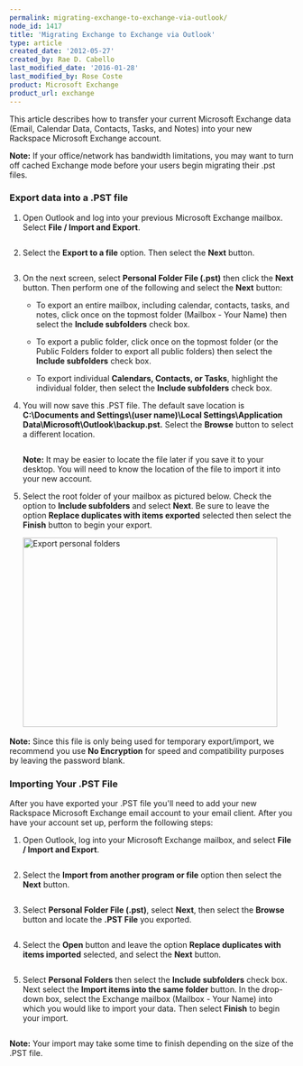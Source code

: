 ```yaml
---
permalink: migrating-exchange-to-exchange-via-outlook/
node_id: 1417
title: 'Migrating Exchange to Exchange via Outlook'
type: article
created_date: '2012-05-27'
created_by: Rae D. Cabello
last_modified_date: '2016-01-28'
last_modified_by: Rose Coste
product: Microsoft Exchange
product_url: exchange
---
```


This article describes how to transfer your current
Microsoft Exchange data (Email, Calendar Data, Contacts, Tasks, and
Notes) into your new Rackspace Microsoft Exchange account.

**Note:** If your office/network has bandwidth limitations, you may want to
turn off cached Exchange mode before your users begin migrating their
.pst files.

### Export data into a .PST file

1. Open Outlook and log into your
   previous Microsoft Exchange mailbox. Select **File / Import and
   Export**.

   <img src="http://c15047547.r47.cf2.rackcdn.com/1.png" alt="" />

2. Select the **Export to a file** option. Then select
   the **Next** button.

   <img src="http://c15047547.r47.cf2.rackcdn.com/2.png" alt="" />

3. On the next screen, select **Personal Folder File (.pst)** then click
   the **Next** button.
   Then perform one of the following and select the
   **Next** button:

   - To export an entire mailbox, including calendar, contacts, tasks,
     and notes, click once on the topmost folder (Mailbox - Your Name)
     then select the **Include subfolders** check box.

   - To export a public folder, click once on the topmost folder (or the
     Public Folders folder to export all public folders) then select the
     **Include subfolders** check box.

   - To export individual **Calendars, Contacts, or Tasks**, highlight
     the individual folder, then select the **Include subfolders**
     check box.

4. You will now save this .PST file. The default save location
   is **C:\\Documents and Settings\\(user name)\\Local
   Settings\\Application Data\\Microsoft\\Outlook\\backup.pst.**
   Select the **Browse** button to select a different location.

   <img src="http://c15047547.r47.cf2.rackcdn.com/3.png" alt="" />

   **Note:** It may be easier to locate the file later if you save it to your
   desktop. You will need to know the location of the file to import it
   into your new account.

5. Select the root folder of your mailbox as pictured below. Check
   the option to **Include subfolders** and select **Next**. Be sure to
   leave the option **Replace duplicates with items exported** selected
   then select the **Finish** button to begin your export.

   <img src="https://8026b2e3760e2433679c-fffceaebb8c6ee053c935e8915a3fbe7.ssl.cf2.rackcdn.com/field/image/ExportPersonalFolders.png" alt="Export personal folders" width="451" height="336" />

   <img src="http://c15047547.r47.cf2.rackcdn.com/5.png" alt="" />

**Note:** Since this file is only being used for temporary export/import, we
recommend you use **No Encryption**
for speed and compatibility purposes by leaving the password blank.

### Importing Your .PST File

After you have exported your .PST file you'll need to add your new
Rackspace Microsoft Exchange email account to your email client. After
you have your account set up, perform the following steps:

1. Open Outlook, log into your
   Microsoft Exchange mailbox, and select **File / Import and Export**.

   <img src="http://c15047547.r47.cf2.rackcdn.com/1.png" alt="" />

2. Select the **Import from another program or file** option
   then select the **Next** button.

   <img src="http://c15047547.r47.cf2.rackcdn.com/6.png" alt="" />

3. Select **Personal Folder File (.pst)**, select **Next**, then
   select the **Browse** button and locate the **.PST File** you exported.

   <img src="http://c15047547.r47.cf2.rackcdn.com/7.png" alt="" />

4. Select the **Open** button and leave the option **Replace duplicates
   with items imported** selected, and select the **Next** button.

   <img src="http://c15047547.r47.cf2.rackcdn.com/8.png" alt="" />

5. Select **Personal Folders** then select the **Include
   subfolders** check box. Next select the **Import items into the same
   folder** button. In the drop-down box, select the Exchange mailbox
   (Mailbox - Your Name) into which you would like to import your data.
   Then select **Finish** to begin your import.

   <img src="http://c15047547.r47.cf2.rackcdn.com/10.png" alt="" />

**Note:** Your import may take some time to finish depending on the size of
the .PST file.
